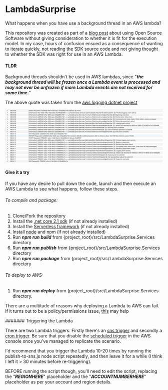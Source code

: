 # LambdaSurprise

What happens when you have use a background thread in an AWS lambda? 

This repository was created as part of a [blog post](https://blog.timbutterfield.co.uk/2020/02/11/serverless-deploy-developer-policy/) about using Open Source Software without giving consideration to whether it is fit for the execution model. In my case, hours of confusion ensued as a consequence of wanting to iterate quickly, not reading the SDK source code and not giving thought to whether the SDK was right for use in an AWS Lambda. 

#### TLDR

Background threads shouldn't be used in AWS lambdas, since "**_the background thread will be frozen once a Lambda event is processed and may not ever be unfrozen if more Lambda events are not received for some time._**"

The above quote was taken from the [aws logging dotnet project](https://github.com/aws/aws-logging-dotnet)


![See blog post for what happens when you use background tasks](https://github.com/TimButterfield/lambdasurprise/blob/master/AWSLambdaLogs-Threading.png)

#### Give it a try
If you have any desire to pull down the code, launch and then execute an AWS Lambda to see what happens, follow these steps. 

###### To compile and package: 
1) Clone/Fork the repository
2) Install the [.net core 2.1 sdk](https://dotnet.microsoft.com/download/dotnet-core/2.1) (if not already installed)
3) Install the [Serverless framework](https://serverless.com/framework/docs/getting-started/) (if not already installed)
4) Install [node](https://nodejs.org/en/download/) and npm (if not already installed)
5) Run **_npm run build_** from {project_root}/src/LambdaSurprise.Services directory
6) Run **_npm run publish_** from {project_root}/src/LambdaSurprise.Services directory
7) Run **_npm run package_** from {project_root}/src/LambdaSurprise.Services directory

###### To deploy to AWS: 
1) Run **_npm run deploy_** from {project_root}/src/LambdaSurprise.Services directory. 

There are a multitude of reasons why deploying a Lambda to AWS can fail.
If it turns out to be a policy/permissions issue, [this](https://blog.timbutterfield.co.uk/2020/02/11/serverless-deploy-developer-policy/) may help

####### Triggering the Lambda

There are two Lambda triggers. Firstly there's an [sns trigger](https://github.com/TimButterfield/LambdaSurprise/blob/master/src/LambdaSurprise.Services/serverless.yml#L18) and secondly a [cron trigger](https://github.com/TimButterfield/LambdaSurprise/blob/master/src/LambdaSurprise.Services/serverless.yml#L19). Be sure that you disable the [scheduled trigger](https://docs.aws.amazon.com/eventbridge/latest/userguide/run-lambda-schedule.html) in the AWS console once you've managed to replicate the scenario.

I'd recommend that you trigger the Lambda 10-20 times by running the publish-to-sns.js node script repeatedly, and then leave it for a while (I think I left it > 30 minutes before re-triggering). 

BEFORE running the script though, you'll need to edit the script, replacing the "**_REGIONHERE_**" placeholder and the "**_ACCOUNTNUMBERHERE_**" placeholder as per your account and region details.